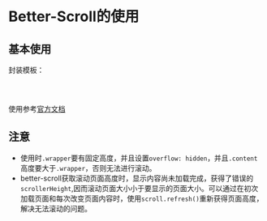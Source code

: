 # Better-Scroll的使用

## 基本使用

封装模板：  
```JavaScript

 


```
使用参考[官方文档](https://better-scroll.github.io/docs/zh-CN/guide/)

## 注意
- 使用时`.wrapper`要有固定高度，并且设置`overflow: hidden`，并且`.content`高度要大于`.wrapper`，否则无法进行滚动。
- better-scroll获取滚动页面高度时，显示内容尚未加载完成，获得了错误的`scrollerHeight`,因而滚动页面大小小于要显示的页面大小。可以通过在初次加载页面和每次改变页面内容时，使用`scroll.refresh()`重新获得页面高度，解决无法滚动的问题。
